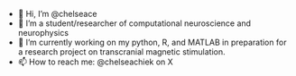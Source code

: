 - 👋 Hi, I’m @chelseace
- 👀 I’m a student/researcher of computational neuroscience and neurophysics
- 🌱 I’m currently working on my python, R, and MATLAB in preparation for a research project on transcranial magnetic stimulation.
- 📫 How to reach me: @chelseachiek on X

<!---
chelseace/chelseace is a ✨ special ✨ repository because its `README.md` (this file) appears on your GitHub profile.
You can click the Preview link to take a look at your changes.
--->
